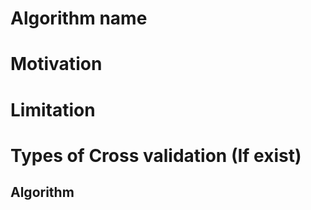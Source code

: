 # Algorithm name


# Motivation

# Limitation

# Types of Cross validation (If exist)

## Algorithm
